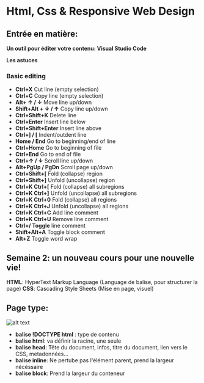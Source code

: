 # Html, Css & Responsive Web Design

## Entrée en matière:
**Un outil pour éditer votre contenu: Visual Studio Code**

**Les astuces**

### Basic editing
- **Ctrl+X** Cut line (empty selection)
- **Ctrl+C** Copy line (empty selection)
- **Alt+ ↑ / ↓** Move line up/down
- **Shift+Alt + ↓ / ↑** Copy line up/down
- **Ctrl+Shift+K** Delete line
- **Ctrl+Enter** Insert line below
- **Ctrl+Shift+Enter** Insert line above
- **Ctrl+] / [** Indent/outdent line
- **Home / End** Go to beginning/end of line
- **Ctrl+Home** Go to beginning of file
- **Ctrl+End** Go to end of file
- **Ctrl+↑ / ↓** Scroll line up/down
- **Alt+PgUp / PgDn** Scroll page up/down
- **Ctrl+Shift+[** Fold (collapse) region
- **Ctrl+Shift+]** Unfold (uncollapse) region
- **Ctrl+K Ctrl+[** Fold (collapse) all subregions
- **Ctrl+K Ctrl+]** Unfold (uncollapse) all subregions
- **Ctrl+K Ctrl+0** Fold (collapse) all regions
- **Ctrl+K Ctrl+J** Unfold (uncollapse) all regions
- **Ctrl+K Ctrl+C** Add line comment
- **Ctrl+K Ctrl+U** Remove line comment
- **Ctrl+/ Toggle** line comment
- **Shift+Alt+A** Toggle block comment
- **Alt+Z** Toggle word wrap

## Semaine 2: un nouveau cours pour une nouvelle vie!

**HTML**: HyperText Markup Language (Language de balise, pour structurer la page)
**CSS**: Cascading Style Sheets (Mise en page, visuel)

## Page type:

![alt text](https://image.noelshack.com/fichiers/2019/11/1/1552294998-capture.png)

- **balise !DOCTYPE html** : type de contenu
- **balise html**: va définir la racine, une seule
- **balise head**: Tête du document, infos, titre du document, lien vers le CSS, metadonnées...
- **balise inline**: Ne pertube pas l'élément parent, prend la largeur nécéssaire
- **balise block**: Prend la largeur du conteneur


  
